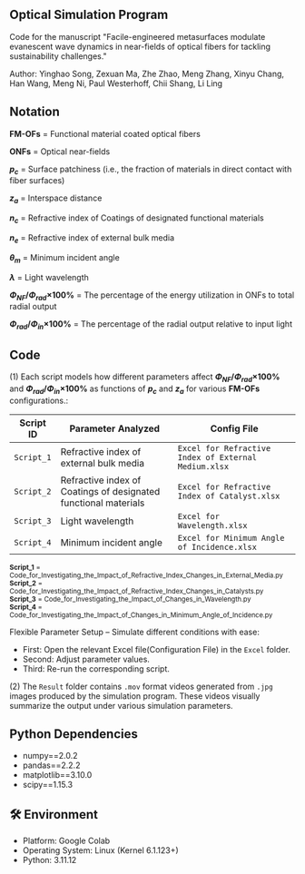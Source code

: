**Optical Simulation Program**
---------------------------------------------------------------------------------------------------------------------------
Code for the manuscript "Facile-engineered metasurfaces modulate evanescent wave dynamics in near-fields of optical fibers for tackling sustainability challenges."

Author: Yinghao Song, Zexuan Ma, Zhe Zhao, Meng Zhang, Xinyu Chang, Han Wang, Meng Ni, Paul Westerhoff, Chii Shang, Li Ling

**Notation**
---------------------------------------------------------------------------------------------------------------------------
**FM-OFs** = Functional material coated optical fibers

**ONFs** = Optical near-fields

**$p_c$** = Surface patchiness (i.e., the fraction of materials in direct contact with fiber surfaces) 

**$z_a$** = Interspace distance

**$n_c$** = Refractive index of Coatings of designated functional materials

**$n_e$** = Refractive index of external bulk media

**$\theta_m$** = Minimum incident angle

**$\lambda$** = Light wavelength

**$Φ_{NF}/Φ_{rad}$×100%** = The percentage of the energy utilization in ONFs to total radial output

**$Φ_{rad}/Φ_{in}$×100%** = The percentage of the radial output relative to input light

**Code**
---------------------------------------------------------------------------------------------------------------------------
(1) Each script models how different parameters affect **$Φ_{NF}/Φ_{rad}$×100%** and **$Φ_{rad}/Φ_{in}$×100%** as functions of **$p_c$** and **$z_a$** for various **FM-OFs** configurations.:

| Script ID | Parameter Analyzed | Config File |
|-----------|--------------------|-------------|
| `Script_1` | Refractive index of external bulk media | `Excel for Refractive Index of External Medium.xlsx` |
| `Script_2` | Refractive index of Coatings of designated functional materials | `Excel for Refractive Index of Catalyst.xlsx` |
| `Script_3` | Light wavelength | `Excel for Wavelength.xlsx` |
| `Script_4` | Minimum incident angle | `Excel for Minimum Angle of Incidence.xlsx` |

<sub>**Script_1** = Code_for_Investigating_the_Impact_of_Refractive_Index_Changes_in_External_Media.py</sub>  
<sub>**Script_2** = Code_for_Investigating_the_Impact_of_Refractive_Index_Changes_in_Catalysts.py</sub>  
<sub>**Script_3** = Code_for_Investigating_the_Impact_of_Changes_in_Wavelength.py</sub>  
<sub>**Script_4** = Code_for_Investigating_the_Impact_of_Changes_in_Minimum_Angle_of_Incidence.py</sub>  

Flexible Parameter Setup – Simulate different conditions with ease:

- First: Open the relevant Excel file(Configuration File) in the `Excel` folder.
- Second: Adjust parameter values.
- Third: Re-run the corresponding script.

(2) The `Result` folder contains `.mov` format videos generated from `.jpg` images produced by the simulation program. These videos visually summarize the output under various simulation parameters.


**Python Dependencies**
---------------------------------------------------------------------------------------------------------------------------
- numpy==2.0.2
- pandas==2.2.2
- matplotlib==3.10.0
- scipy==1.15.3

**🛠 Environment**
---------------------------------------------------------------------------------------------------------------------------
- Platform: Google Colab
- Operating System: Linux (Kernel 6.1.123+)
- Python: 3.11.12


